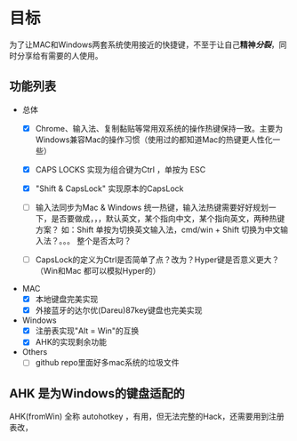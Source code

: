 # 目标
为了让MAC和Windows两套系统使用接近的快捷键，不至于让自己**精神*****分裂***，同时分享给有需要的人使用。

## 功能列表
- 总体
    - [x] Chrome、输入法、复制黏贴等常用双系统的操作热键保持一致。主要为Windows兼容Mac的操作习惯（使用过的都知道Mac的热键更人性化一些）
    - [x] CAPS LOCKS 实现为组合键为Ctrl ，单按为 ESC
    - [x] "Shift & CapsLock" 实现原本的CapsLock
    - [ ] 输入法同步为Mac & Windows 统一热键，输入法热键需要好好规划一下，是否要做成，，，默认英文，某个指向中文，某个指向英文，两种热键方案？
          如：Shift 单按为切换英文输入法，cmd/win + Shift 切换为中文输入法？。。。 整个是否太叼？
    - [ ] CapsLock的定义为Ctrl是否简单了点？改为？Hyper键是否意义更大？（Win和Mac 都可以模拟Hyper的）


- MAC
    - [x] 本地键盘完美实现
    - [x] 外接蓝牙的达尔优(Dareu)87key键盘也完美实现

- Windows
    - [x] 注册表实现"Alt = Win"的互换
    - [x] AHK的实现剩余功能
    
- Others
    - [ ] github repo里面好多mac系统的垃圾文件

## AHK 是为Windows的键盘适配的
AHK(fromWin) 全称 autohotkey ，有用，但无法完整的Hack，还需要用到注册表改，

